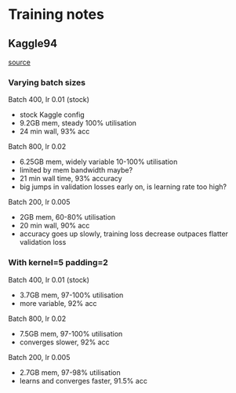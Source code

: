 # Training notes

## Kaggle94
[source](https://www.kaggle.com/code/datajameson/cifar-10-object-recognition-resnet-acc-94)

### Varying batch sizes

Batch 400, lr 0.01 (stock)
- stock Kaggle config
- 9.2GB mem, steady 100% utilisation
- 24 min wall, 93% acc

Batch 800, lr 0.02
- 6.25GB mem, widely variable 10-100% utilisation
- limited by mem bandwidth maybe?
- 21 min wall time, 93% accuracy
- big jumps in validation losses early on, is learning rate too high?

Batch 200, lr 0.005
- 2GB mem, 60-80% utilisation
- 20 min wall, 90% acc
- accuracy goes up slowly, training loss decrease outpaces flatter validation loss

### With kernel=5 padding=2

Batch 400, lr 0.01 (stock)
- 3.7GB mem, 97-100% utilisation
- more variable, 92% acc

Batch 800, lr 0.02
- 7.5GB mem, 97-100% utilisation
- converges slower, 92% acc

Batch 200, lr 0.005
- 2.7GB mem, 97-98% utilisation
- learns and converges faster, 91.5% acc